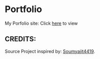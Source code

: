 # Portfolio
My Porfolio site: Click [here](https://gabrielwoo.github.io/Portfolio/) to view

## CREDITS:
Source Project inspired by: [Soumyajit4419](https://github.com/soumyajit4419/Portfolio).
